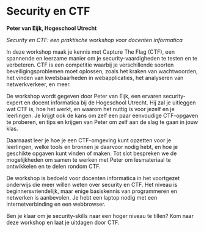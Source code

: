 # Security en CTF

**Peter van Eijk, Hogeschool Utrecht**

*Security en CTF: een praktische workshop voor docenten informatica*

In deze workshop maak je kennis met Capture The Flag (CTF), een spannende en
leerzame manier om je security-vaardigheden te testen en te verbeteren. CTF is
een competitie waarbij je verschillende soorten beveiligingsproblemen moet
oplossen, zoals het kraken van wachtwoorden, het vinden van kwetsbaarheden in
webapplicaties, het analyseren van netwerkverkeer, en meer.

De workshop wordt gegeven door Peter van Eijk, een ervaren security-expert en
docent informatica bij de Hogeschool Utrecht. Hij zal je uitleggen wat CTF is,
hoe het werkt, en waarom het nuttig is voor jezelf en je leerlingen. Je krijgt
ook de kans om zelf een paar eenvoudige CTF-opgaven te proberen, en tips en
krijgen van Peter om zelf aan de slag te gaan in jouw klas.

Daarnaast leer je hoe je een CTF-omgeving kunt opzetten voor je leerlingen,
welke tools en bronnen je daarvoor nodig hebt, en hoe je geschikte opgaven
kunt vinden of maken. Tot slot bespreken we de mogelijkheden om samen te
werken met Peter om lesmateriaal te ontwikkelen en te delen rondom CTF.

De workshop is bedoeld voor docenten informatica in het
voortgezet onderwijs die meer willen weten over security en CTF. Het niveau is
beginnersvriendelijk, maar enige basiskennis van programmeren en netwerken is
aanbevolen. Je hebt een laptop nodig met een internetverbinding en een
webbrowser.

Ben je klaar om je security-skills naar een hoger niveau te tillen? Kom naar
deze workshop en laat je uitdagen door CTF.